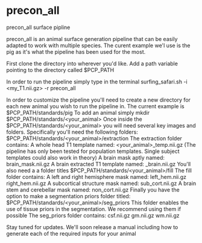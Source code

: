 # precon_all
precon_all surface pipline

precon_all is an animal surface generation pipeline that can be easily adapted to work with multiple species. 
The curent example we'l use is the pig as it's what the pipeline has been used for the most. 

First clone the directory into wherever you'd like. Add a path variable pointing to the directory called $PCP_PATH

In order to run the pipeline simply type in the terminal surfing_safari.sh -i <my_T1.nii.gz> -r precon_all

In order to customize the pipeline you'll need to create a new directory for each new animal you wish to run the pipeline in.
The current example is $PCP_PATH/standards/pig
To add an animal simply mkdir $PCP_PATH/standards/<your_animal>
Once inside the $PCP_PATH/standards/<your_animal> you will need several key images and folders. 
Specifically you'll need the following folders:
$PCP_PATH/standards/<your_animal>/extraction
  The extraction folder contains:
    A whole head T1 template named: <your_animal>_temp.nii.gz  (The pipeline has only been tested for population templates. Single subject templates could also work in theory)
    A brain mask aptly named: brain_mask.nii.gz 
    A brain extracted T1 template named: <animal>_brain.nii.gz
You'll also need a a folder titles $PCP_PATH/standards/<your_animal>/fill
  The fill folder contains:
    A left and right hemisphere mask named: left_hem.nii.gz right_hem.nii.gz
    A subcortical structure mask named: sub_cort.nii.gz 
    A brain stem and cerebellar mask named: non_cort.nii.gz 
Finally you have the option to make a segmentation priors folder titled: $PCP_PATH/standards/<your_animal>/seg_priors
  This folder enables the use of tissue priors in the segmentation. We recommend using them if possible
  The seg_priors folder contains:
    csf.nii.gz
    gm.nii.gz
    wm.nii.gz

Stay tuned for updates. 
We'll soon release a manual including how to generate each of the required inputs for your animal
